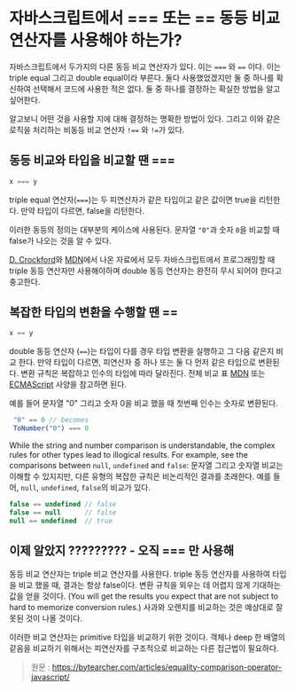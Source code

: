 # 자바스크립트에서 === 또는 == 동등 비교 연산자를 사용해야 하는가?

자바스크립트에서 두가지의 다른 동등 비교 연산자가 있다. 이는 ```===``` 와 ```==``` 이다.  이는 triple equal 그리고 double equal이라 부른다. 둘다 사용했었겠지만 둘 중 하나를 확신하여 선택해서 코드에 사용한 적은 없다. 둘 중 하나를 결정하는 확실한 방법을 알고 싶어한다. 

알고보니 어떤 것을 사용할 지에 대해 결정하는 명확한 방법이 있다. 그리고 이와 같은 로직을 처리하는 비동등 비교 연산자 ```!==``` 와 ```!=```가 있다.

## 동등 비교와 타입을 비교할 땐 ===
```javascript
x === y
```
triple equal 연산자(```===```)는 두 피연산자가 같은 타입이고 같은 값이면 true을 리턴한다. 만약 타입이 다르면, false을 리턴한다.

이러한 동등의 정의는 대부분의 케이스에 사용된다. 문자열 ```"0"```과 숫자 ```0```을 비교할 때 false가 나오는 것을 알 수 있다.

[D. Crockford](https://bytearcher.com/articles/douglas-crockford-javascript-good-parts-book-review/)와 [MDN](https://developer.mozilla.org/en-US/docs/Web/JavaScript/Equality_comparisons_and_sameness#Loose_equality_using)에서 나온 자료에서 모두 자바스크립트에서 프로그래밍할 때 triple 동등 연산자만 사용해야하며 double 동등 연산자는 완전히 무시 되어야 한다고 충고한다.

## 복잡한 타입의 변환을 수행할 땐 ==
```javascript
x == y
```
double 동등 연산자 (```==```)는 타입이 다를 경우 타입 변환을 실행하고 그 다음 같은지 비교 한다. 
만약 타입이 다르면, 피연산자 중 하나 또는 둘 다 먼저 같은 타입으로 변환된다. 변환 규칙은 복잡하고 인수의 타입에 따라 달라진다. 전체 비교 표 [MDN](https://developer.mozilla.org/en-US/docs/Web/JavaScript/Equality_comparisons_and_sameness#Loose_equality_using) 또는 [ECMAScript](http://ecma-international.org/ecma-262/5.1/#sec-11.9.3) 사양을 참고하면 된다.

예를 들어 문자열 "0" 그리고 숫자 0을 비교 했을 때 첫번째 인수는 숫자로 변환된다. 

```javascript
 "0" == 0 // becomes
 ToNumber("0") === 0
```
While the string and number comparison is understandable, the complex rules for other types lead to illogical results. For example, see the comparisons between ```null```, ```undefined``` and ```false```:
문자열 그리고 숫자열 비교는 이해할 수 있지지만, 다른 유형의 복잡한 규칙은 비논리적인 결과를 초래한다. 예를 들어,
 ```null```, ```undefined```, ```false```의 비교가 있다.  
```javascript
false == undefined // false
false == null      // false
null == undefined  // true
```

## 이제 알았지 ????????? - 오직 === 만 사용해
동등 비교 연산자는 triple 비교 연산자를 사용한다. triple 동등 연산자를 사용하여 타입을 비교 했을 때, 결과는 항상 false이다. 변환 규칙을 외우는 데 어렵지 않게 기대하는 값을 얻을 것이다. (You will get the results you expect that are not subject to hard to memorize conversion rules.) 사과와 오랜지를 비교하는 것은 예상대로 잘못된 것이 나올 것이다. 

이러한 비교 연산자는 primitive 타입을 비교하기 위한 것이다. 객체나 deep 한 배열의 같음을 비교하기 위해서는 피연산자를 구조적으로 비교하는 다른 접근법이 필요하다. 

> 원문 : https://bytearcher.com/articles/equality-comparison-operator-javascript/